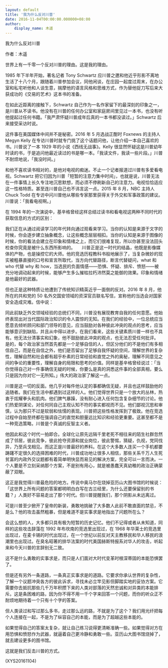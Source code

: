 ```yaml
---
layout: default
title: '我为什么反对川普'
date: 2016-11-04T00:00:00.000000+08:00
author:
    display_name: 木遥
---
```


我为什么反对川普

作者：木遥

世界上有一千零一个反对川普的理由。这是我的理由。

1985 年下半年开始，著名记者 Tony Schwartz 应川普之邀和他近乎形影不离地生活了十八个月，跟随着川普参加会议，同他闲谈，在庄园一起度过周末，在办公室和私宅听他和人谈生意，揣摩他的语言风格和思维方式，作为替他捉刀写后来大获成功的《交易的艺术》这本书的准备。

在如此近距离的接触下，Schwartz 自己作为一名作家留下的最深刻的印象之一，是川普从不读书。他没有在川普的任何办公室和家庭房间里见过一本书，也没有听他提起过任何书籍。「我严肃怀疑川普成年后真的一本书都没读过。」Schwartz 后来接受采访时说。

这件事在美国媒体中间并不是秘密。2016 年 5 月选战正酣时 Foxnews 的主持人 Megyn Kelly 在专访川普时就专门挑了这个话题问他，让他介绍一本自己喜欢的书。川普说了一本 1929 年的小说《西线无战事》。Kelly 很显然怀疑这是川普幼年时读的书，于是追问他最近读过的书是哪一本。「我读文件，我读一些片段。」川普不耐烦地说，「我没时间。」

和他不喜欢读书相对的，是他对电视的痴迷。不止一个记者报道过川普有多爱看电视。Schwartz 把它归因为川普「短暂的注意力集中时间」，也就是说，川普无法在一件事情上长久专注地沉思默想，而必须不停刷新自己的注意力。电视恰恰适应这一性格特质。甚至连川普自己也不讳言这一点。2015 年 8 月，NBC 主持人 Chuck Todd 在专访中问川普他从哪些专家那里获得关于外交和军事政策的建议。川普说：「我看电视啊。」

在 1994 年的一次演说中，基辛格曾经这样总结过读书和看电视这两种不同时代的获取信息的方式的区别：

我们正在从通过阅读学习的年代转向通过观看来学习。当你的认知是来源于文字的时候，你会逐步建立抽象概念，让这些概念层层相扣。当你的认知是来源于图像的时候，你的看法会建立在印象和情绪之上，而它们很难复现，所以你甚至没法回头检查你究竟是被什么东西所影响的。　　川普正是这一时代的结晶，他既是影像媒体的产物，也是操控它的大师。他的竞选历程教科书般地展示了，当复杂微妙的现实被粗暴直接的口号和宣言所取代，当方向代替路径，断言代替疑问，what 和 who 代替 why 和 how，当选民的负面情感——恐惧、怀疑、排斥、愤怒——被充分地调动起来的时候，能够产生多么摧枯拉朽沛然莫之能御的效果。印象和情绪是他最好的武器。

但也正是这种特质让他遭到了传统知识精英近乎一面倒的反对。2016 年 8 月，他所在的共和党的 50 名外交国安领域的资深官员联名写信，宣称他的当选会对国家安全造成灾难。信中说：

同此前缺乏外交领域经验的总统们不同，川普没有展现教育自我的任何意愿。他始终表现出对当代国际政治知识的令人震惊的无知。在我们的经验中，一位总统应当愿意去倾听顾问和部门领导的意见，应当鼓励对各种彼此冲突的观点的思考，应当能够意识到缺陷，并且从中得以进步。在我们看来，这些关键素质川普一样也不具有。他无法分清事实和幻象，他不鼓励彼此冲突的观点，也无法忍受任何批评。　　是的，每个政治家当然首先都是一个足够自信的人，但区分他们的不是他们有多相信自己，而是在自信之外，他们是否留出了足够自我怀疑的空间，理解世界的复杂性，理解自然和社会都有超乎朴素的日常经验和直觉之外的奥秘，理解不同意见之间的争论的重要性，理解自身的局限和思考的价值。同样是基辛格曾经说过：「当你觉得自己对一件事确信无疑的时候，你要么是真的洞悉这件事的全部真相，要么只是因为你对它一无所知。」伟大的政治家了解这一点。

川普是这一切的反面。他几乎对每件他认定的事都确信无疑，并且也这样鼓励他的追随者。我们在生活中都遇到过这样的人。他们觉得世界只是一个放大的丛林，热衷于炫耀拳头和肌肉。他们脾气暴躁，没有耐心进入任何包含复杂细节的讨论。他们热爱阴谋论，对任何同自己主观认知不符的事实都视而不见。他们鄙视沉思和审慎，认为那只不过是软弱和怯懦的表现。川普把这些性格发挥到了极致。他在竞选过程中自始至终都在强调自己的直觉和胆量远比知识和经验更重要。这甚至都不是一种竞选策略，川普是个真诚的反智主义者。

他因此和这个时代一拍即合。全球化让原先远隔千里老死不相往来的陌生社群忽然成了邻居，彼此竞争，彼此抢夺资源和就业岗位，彼此警惕，猜疑，仇视，党同伐异，乃至兵戈相见。而这正是川普最好的养料。在这个大多数人连买一个手机都要踌躇不定很久的选择困难的时代，川普成功地让很多人相信，那些关系千万人生死贫富的内政外交议题都有着简单明快显而易见的解决方案，完全可以一言而决。一个人要是不立刻采纳那个方案，不是别有用心，就是被愚蠢天真幼稚的政治正确蒙蔽了双眼。

这正是我觉得川普最危险的地方。传说中奥马尔在烧掉亚历山大图书馆的时候说：「这世界上所有问题的答案都明明白白写在古兰经里，为什么还要保留别的书籍？」人类好不容易走出了那个时代。但川普提醒我们，那个阴影从未远离过。

可是川普至少掀开了皇帝的新装，勇敢地挑破了大多数人此前不敢直面的禁忌，不是么？他的攻击虽然粗暴，但是难道不是实事求是地指出了问题所在么？

会这么想的人，大多都只具有极为短暂的历史记忆。他们不记得或者从未知道，同样的这些攻击辞藻在 1992 年布坎南的竞选里出现过，在 1968 年华莱士的竞选里出现过，在麦卡锡的时代出现过，在一个世纪以前反对天主教移民和华人移民的浪潮里也出现过。在臭名昭著的排华法案的时代美国赫斯特报系对华人的攻击，听起来和今天川普的言辞别无二致。

这不是什么勇敢的实事求是，而只是人们面对大时代变革时根深蒂固的本能恐惧罢了。

但是还有另外一条道路，一条真正实事求是的道路。它要求你承认世界的复杂性，了解一个议题冲突各方的彼此诉求，寻找未必立竿见影但脚踏实地的妥协方案。它需要你去抵抗那些几千万年积攒下来的人类对部落的天然忠诚和对异类的本能排斥。这是条困难的路，因为你不得不用一千个字来回答一个问题，而你的听众正不耐烦地期待着一个只有十个字的答案。

但人类读过和写过那么多书，走过那么远的路，不就是为了这个？我们用光纤把每个人连接在一起，不是为了纵容自己的本能，而是为了超越这些本能的。

如果觉得自己的答案太复杂，就让自己练习说得更清晰准确一些。如果觉得对方在用恐惧和愤怒作为武器，就逼着自己更冷静和勇敢一些。亚历山大图书馆烧掉了，就去建设更多的图书馆。

这就是我们反击川普的方式。

(XYS20161104)

